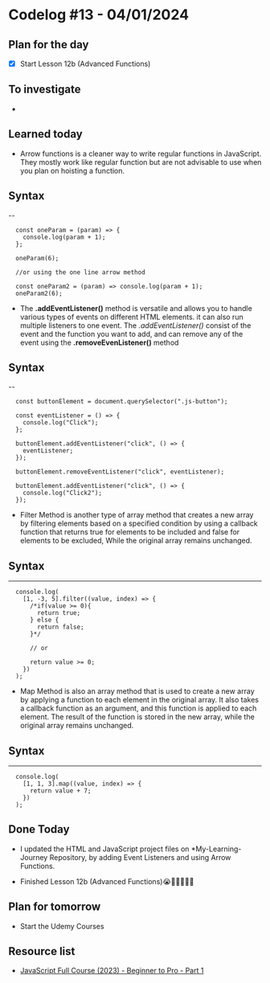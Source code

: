 # Codelog #13 - 04/01/2024



## Plan for the day
- [x] Start Lesson 12b (Advanced Functions)
 


## To investigate
-  


## Learned today
- Arrow functions is a cleaner way to write regular functions in JavaScript. They mostly work like regular function but are not advisable to use when you plan on hoisting a function.
  
## Syntax
--

      const oneParam = (param) => {
        console.log(param + 1);
      };

      oneParam(6);

      //or using the one line arrow method

      const oneParam2 = (param) => console.log(param + 1);
      oneParam2(6);

- The **.addEventListener()** method is versatile and allows you to handle various types of events on different HTML elements. it can also run multiple listeners to one event. The *.addEventListener()* consist of the event and the function you want to add, and can remove any of the event using the **.removeEvenListener()** method
  
## Syntax
--
      
      const buttonElement = document.querySelector(".js-button");

      const eventListener = () => {
        console.log("Click");
      };

      buttonElement.addEventListener("click", () => {
        eventListener;
      });

      buttonElement.removeEventListener("click", eventListener);

      buttonElement.addEventListener("click", () => {
        console.log("Click2");
      });

- Filter Method is another type of array method that creates a new array by filtering elements based on a specified condition by using a callback function that returns true for elements to be included and false for elements to be excluded, While the original array remains unchanged.

## Syntax
---
      console.log(
        [1, -3, 5].filter((value, index) => {
          /*if(value >= 0){
            return true;
          } else {
            return false;
          }*/

          // or

          return value >= 0;
        })
      );

- Map Method is also an array method that is used to create a new array by applying a function to each element in the original array. It also takes a callback function as an argument, and this function is applied to each element. The result of the function is stored in the new array, while the original array remains unchanged.

## Syntax
---
      console.log(
        [1, 1, 3].map((value, index) => {
          return value + 7;
        })
      );



## Done Today
- I updated the HTML and JavaScript project files on *My-Learning-Journey Repository, by adding Event Listeners and using Arrow Functions.
  
- Finished Lesson 12b (Advanced Functions)😭🥳💥🔥🎉🎊



## Plan for tomorrow
- Start the Udemy Courses



## Resource list
- [JavaScript Full Course (2023) - Beginner to Pro - Part 1](https://www.youtube.com/watch?v=SBmSRK3feww&list=PLghkhsW32AScslc5-k7f9A7cOFJI6gZbv&index=9)
